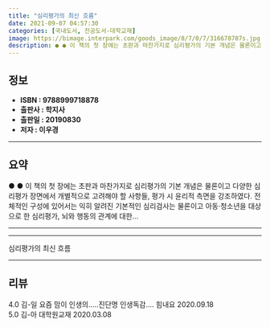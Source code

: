 ```yaml
---
title: "심리평가의 최신 흐름"
date: 2021-09-07 04:57:30
categories: [국내도서, 전공도서-대학교재]
image: https://bimage.interpark.com/goods_image/8/7/0/7/316678707s.jpg
description: ● ● 이 책의 첫 장에는 초판과 마찬가지로 심리평가의 기본 개념은 물론이고 다양한 심리평가 장면에서 개별적으로 고려해야 할 사항들, 평가 시 윤리적 측면을 강조하였다. 전체적인 구성에 있어서는 익히 알려진 기본적인 심리검사는 물론이고 아동·청소년을 대상으로 한 심리평가, 뇌와 행동
---
```


## **정보**

- **ISBN : 9788999718878**
- **출판사 : 학지사**
- **출판일 : 20190830**
- **저자 : 이우경**

------



## **요약**

●  ●  이 책의 첫 장에는 초판과 마찬가지로 심리평가의 기본 개념은 물론이고 다양한 심리평가 장면에서 개별적으로 고려해야 할 사항들, 평가 시 윤리적 측면을 강조하였다. 전체적인 구성에 있어서는 익히 알려진 기본적인 심리검사는 물론이고 아동·청소년을 대상으로 한 심리평가, 뇌와 행동의 관계에 대한... 

------



------


심리평가의 최신 흐름 

------


## **리뷰** 

4.0 김-일 요즘 맘이 인생의.....진단명 인생독감.... 힘내요 2020.09.18 <br/>5.0 김-아 대학원교재 2020.03.08 <br/>